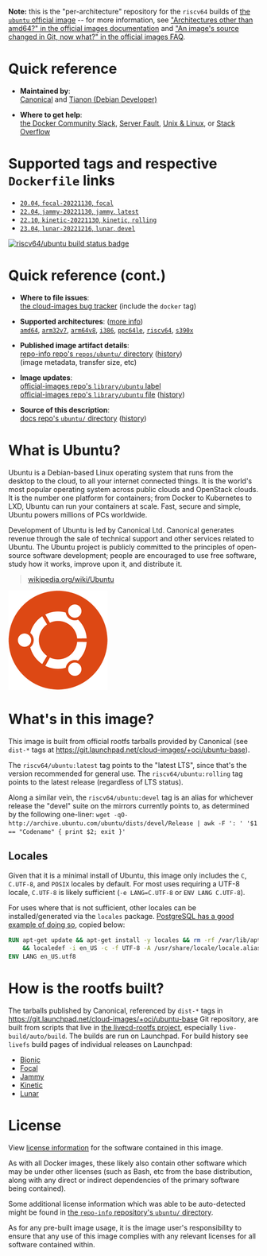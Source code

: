 <!--

********************************************************************************

WARNING:

    DO NOT EDIT "ubuntu/README.md"

    IT IS AUTO-GENERATED

    (from the other files in "ubuntu/" combined with a set of templates)

********************************************************************************

-->

**Note:** this is the "per-architecture" repository for the `riscv64` builds of [the `ubuntu` official image](https://hub.docker.com/_/ubuntu) -- for more information, see ["Architectures other than amd64?" in the official images documentation](https://github.com/docker-library/official-images#architectures-other-than-amd64) and ["An image's source changed in Git, now what?" in the official images FAQ](https://github.com/docker-library/faq#an-images-source-changed-in-git-now-what).

# Quick reference

-	**Maintained by**:  
	[Canonical](https://launchpad.net/cloud-images) and [Tianon (Debian Developer)](https://git.launchpad.net/cloud-images/+oci/ubuntu-base)

-	**Where to get help**:  
	[the Docker Community Slack](https://dockr.ly/comm-slack), [Server Fault](https://serverfault.com/help/on-topic), [Unix & Linux](https://unix.stackexchange.com/help/on-topic), or [Stack Overflow](https://stackoverflow.com/help/on-topic)

# Supported tags and respective `Dockerfile` links

-	[`20.04`, `focal-20221130`, `focal`](https://git.launchpad.net/cloud-images/+oci/ubuntu-base/tree/Dockerfile?h=refs/tags/dist-focal-riscv64-20221130&id=a7b605fa2684ea17e870f70032d5893e692d6706)
-	[`22.04`, `jammy-20221130`, `jammy`, `latest`](https://git.launchpad.net/cloud-images/+oci/ubuntu-base/tree/Dockerfile?h=refs/tags/dist-jammy-riscv64-20221130&id=54418794ae38f4130f0a702648fe99f9d4425629)
-	[`22.10`, `kinetic-20221130`, `kinetic`, `rolling`](https://git.launchpad.net/cloud-images/+oci/ubuntu-base/tree/Dockerfile?h=refs/tags/dist-kinetic-riscv64-20221130&id=3248ff073441def10b68462b81b8aa3fa57d7650)
-	[`23.04`, `lunar-20221216`, `lunar`, `devel`](https://git.launchpad.net/cloud-images/+oci/ubuntu-base/tree/Dockerfile?h=refs/tags/dist-lunar-riscv64-20221216&id=8d8abd90a5bda61cf99b4a10cade4842f137885f)

[![riscv64/ubuntu build status badge](https://img.shields.io/jenkins/s/https/doi-janky.infosiftr.net/job/multiarch/job/riscv64/job/ubuntu.svg?label=riscv64/ubuntu%20%20build%20job)](https://doi-janky.infosiftr.net/job/multiarch/job/riscv64/job/ubuntu/)

# Quick reference (cont.)

-	**Where to file issues**:  
	[the cloud-images bug tracker](https://bugs.launchpad.net/cloud-images) (include the `docker` tag)

-	**Supported architectures**: ([more info](https://github.com/docker-library/official-images#architectures-other-than-amd64))  
	[`amd64`](https://hub.docker.com/r/amd64/ubuntu/), [`arm32v7`](https://hub.docker.com/r/arm32v7/ubuntu/), [`arm64v8`](https://hub.docker.com/r/arm64v8/ubuntu/), [`i386`](https://hub.docker.com/r/i386/ubuntu/), [`ppc64le`](https://hub.docker.com/r/ppc64le/ubuntu/), [`riscv64`](https://hub.docker.com/r/riscv64/ubuntu/), [`s390x`](https://hub.docker.com/r/s390x/ubuntu/)

-	**Published image artifact details**:  
	[repo-info repo's `repos/ubuntu/` directory](https://github.com/docker-library/repo-info/blob/master/repos/ubuntu) ([history](https://github.com/docker-library/repo-info/commits/master/repos/ubuntu))  
	(image metadata, transfer size, etc)

-	**Image updates**:  
	[official-images repo's `library/ubuntu` label](https://github.com/docker-library/official-images/issues?q=label%3Alibrary%2Fubuntu)  
	[official-images repo's `library/ubuntu` file](https://github.com/docker-library/official-images/blob/master/library/ubuntu) ([history](https://github.com/docker-library/official-images/commits/master/library/ubuntu))

-	**Source of this description**:  
	[docs repo's `ubuntu/` directory](https://github.com/docker-library/docs/tree/master/ubuntu) ([history](https://github.com/docker-library/docs/commits/master/ubuntu))

# What is Ubuntu?

Ubuntu is a Debian-based Linux operating system that runs from the desktop to the cloud, to all your internet connected things. It is the world's most popular operating system across public clouds and OpenStack clouds. It is the number one platform for containers; from Docker to Kubernetes to LXD, Ubuntu can run your containers at scale. Fast, secure and simple, Ubuntu powers millions of PCs worldwide.

Development of Ubuntu is led by Canonical Ltd. Canonical generates revenue through the sale of technical support and other services related to Ubuntu. The Ubuntu project is publicly committed to the principles of open-source software development; people are encouraged to use free software, study how it works, improve upon it, and distribute it.

> [wikipedia.org/wiki/Ubuntu](https://en.wikipedia.org/wiki/Ubuntu)

![logo](https://raw.githubusercontent.com/docker-library/docs/01c12653951b2fe592c1f93a13b4e289ada0e3a1/ubuntu/logo.png)

# What's in this image?

This image is built from official rootfs tarballs provided by Canonical (see `dist-*` tags at https://git.launchpad.net/cloud-images/+oci/ubuntu-base).

The `riscv64/ubuntu:latest` tag points to the "latest LTS", since that's the version recommended for general use. The `riscv64/ubuntu:rolling` tag points to the latest release (regardless of LTS status).

Along a similar vein, the `riscv64/ubuntu:devel` tag is an alias for whichever release the "devel" suite on the mirrors currently points to, as determined by the following one-liner: `wget -qO- http://archive.ubuntu.com/ubuntu/dists/devel/Release | awk -F ': ' '$1 == "Codename" { print $2; exit }'`

## Locales

Given that it is a minimal install of Ubuntu, this image only includes the `C`, `C.UTF-8`, and `POSIX` locales by default. For most uses requiring a UTF-8 locale, `C.UTF-8` is likely sufficient (`-e LANG=C.UTF-8` or `ENV LANG C.UTF-8`).

For uses where that is not sufficient, other locales can be installed/generated via the `locales` package. [PostgreSQL has a good example of doing so](https://github.com/docker-library/postgres/blob/69bc540ecfffecce72d49fa7e4a46680350037f9/9.6/Dockerfile#L21-L24), copied below:

```dockerfile
RUN apt-get update && apt-get install -y locales && rm -rf /var/lib/apt/lists/* \
	&& localedef -i en_US -c -f UTF-8 -A /usr/share/locale/locale.alias en_US.UTF-8
ENV LANG en_US.utf8
```

# How is the rootfs built?

The tarballs published by Canonical, referenced by `dist-*` tags in https://git.launchpad.net/cloud-images/+oci/ubuntu-base Git repository, are built from scripts that live in [the livecd-rootfs project](https://code.launchpad.net/~ubuntu-core-dev/livecd-rootfs/+git/livecd-rootfs/+ref/ubuntu/master), especially `live-build/auto/build`. The builds are run on Launchpad. For build history see `livefs` build pages of individual releases on Launchpad:

-	[Bionic](https://launchpad.net/~cloud-images-release-managers/+livefs/ubuntu/bionic/ubuntu-oci)
-	[Focal](https://launchpad.net/~cloud-images-release-managers/+livefs/ubuntu/focal/ubuntu-oci)
-	[Jammy](https://launchpad.net/~cloud-images-release-managers/+livefs/ubuntu/jammy/ubuntu-oci)
-	[Kinetic](https://launchpad.net/~cloud-images-release-managers/+livefs/ubuntu/kinetic/ubuntu-oci)
-	[Lunar](https://launchpad.net/~cloud-images-release-managers/+livefs/ubuntu/lunar/ubuntu-oci)

# License

View [license information](https://www.ubuntu.com/about/about-ubuntu/licensing) for the software contained in this image.

As with all Docker images, these likely also contain other software which may be under other licenses (such as Bash, etc from the base distribution, along with any direct or indirect dependencies of the primary software being contained).

Some additional license information which was able to be auto-detected might be found in [the `repo-info` repository's `ubuntu/` directory](https://github.com/docker-library/repo-info/tree/master/repos/ubuntu).

As for any pre-built image usage, it is the image user's responsibility to ensure that any use of this image complies with any relevant licenses for all software contained within.
